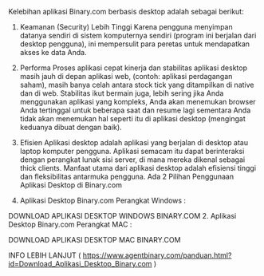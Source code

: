 Kelebihan aplikasi Binary.com berbasis desktop adalah sebagai berikut:

1. Keamanan (Security) Lebih Tinggi 
Karena pengguna menyimpan datanya sendiri di sistem komputernya sendiri (program ini berjalan dari desktop pengguna), ini mempersulit para peretas untuk mendapatkan akses ke data Anda.
2. Performa
Proses aplikasi cepat kinerja dan stabilitas aplikasi desktop masih jauh di depan aplikasi web, (contoh: aplikasi perdagangan saham), masih banya celah antara stock tick yang ditampilkan di native dan di web.
Stabilitas ikut bermain juga, lebih sering jika Anda menggunakan aplikasi yang kompleks, Anda akan menemukan browser Anda tertinggal untuk beberapa saat dan resume lagi sementara Anda tidak akan menemukan hal seperti itu di aplikasi desktop (mengingat keduanya dibuat dengan baik).

3. Efisien
Aplikasi desktop adalah aplikasi yang berjalan di desktop atau laptop komputer pengguna. Aplikasi semacam itu dapat berinteraksi dengan perangkat lunak sisi server, di mana mereka dikenal sebagai thick clients. Manfaat utama dari aplikasi desktop adalah efisiensi tinggi dan fleksibilitas antarmuka pengguna.
Ada 2 Pilihan Penggunaan Aplikasi Desktop di Binary.com 

1. Aplikasi Desktop Binary.com Perangkat Windows :

DOWNLOAD APLIKASI DESKTOP WINDOWS BINARY.COM
2. Aplikasi Desktop Binary.com Perangkat MAC : 

DOWNLOAD APLIKASI DESKTOP MAC BINARY.COM

INFO LEBIH LANJUT ( https://www.agentbinary.com/panduan.html?id=Download_Aplikasi_Desktop_Binary.com )

